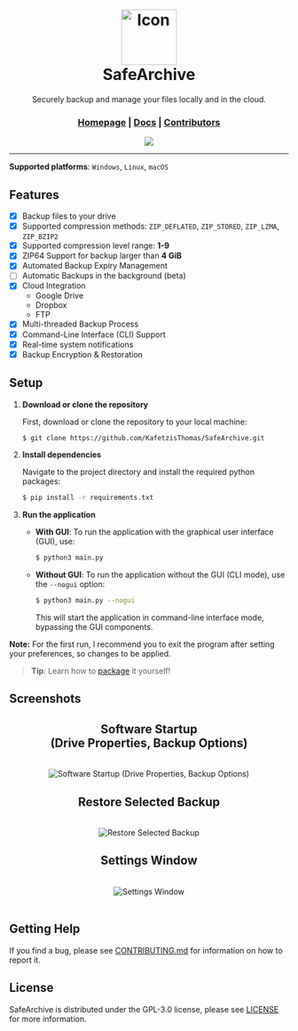 <div align="center">
    <h1>
        <img 
            src="/assets/ICO/icon.ico" 
            height="100" 
            width="100" 
            alt="Icon" 
        />
        <div>SafeArchive</div>
    </h1>
    <p>Securely backup and manage your files locally and in the cloud.</p>
    <h3>
        <a href="https://github.com/KafetzisThomas/SafeArchive">Homepage</a> | 
        <a href="https://github.com/KafetzisThomas/SafeArchive/tree/main/docs">Docs</a> | 
        <a href="https://github.com/KafetzisThomas/SafeArchive/graphs/contributors">Contributors</a>
    </h3>
    <a href="https://github.com/KafetzisThomas/SafeArchive/releases">
        <img src = 'https://img.shields.io/github/v/release/KafetzisThomas/SafeArchive?include_prereleases&label=Latest%20Release'/>
    </a>
</div>

---

**Supported platforms**: `Windows`, `Linux`, `macOS`

## Features

- [X] Backup files to your drive
- [X] Supported compression methods: `ZIP_DEFLATED`, `ZIP_STORED`, `ZIP_LZMA`, `ZIP_BZIP2`
- [X] Supported compression level range: **1-9**
- [X] ZIP64 Support for backup larger than **4 GiB**
- [X] Automated Backup Expiry Management
- [ ] Automatic Backups in the background (beta)
- [X] Cloud Integration
    * Google Drive
    * Dropbox
    * FTP
- [X] Multi-threaded Backup Process
- [X] Command-Line Interface (CLI) Support
- [X] Real-time system notifications
- [X] Backup Encryption & Restoration

## Setup

1. **Download or clone the repository**

    First, download or clone the repository to your local machine:

    ```sh
    $ git clone https://github.com/KafetzisThomas/SafeArchive.git
    ```

2. **Install dependencies**

    Navigate to the project directory and install the required python packages:

    ```sh
    $ pip install -r requirements.txt
    ```

3. **Run the application**

    - **With GUI**: To run the application with the graphical user interface (GUI), use:

      ```sh
      $ python3 main.py
      ```

    - **Without GUI**: To run the application without the GUI (CLI mode), use the `--nogui` option:

      ```sh
      $ python3 main.py --nogui
      ```

      This will start the application in command-line interface mode, bypassing the GUI components.

**Note:** For the first run, I recommend you to exit the program after setting your preferences, so changes to be applied.

> **Tip**: Learn how to [package](https://github.com/KafetzisThomas/SafeArchive/blob/main/docs/package_program.md) it yourself!

## Screenshots

<div align = 'center'>
    <h2>Software Startup<br>(Drive Properties, Backup Options)</h2>
    <br>
    <img
        alt = 'Software Startup (Drive Properties, Backup Options)' 
        src = 'https://github.com/KafetzisThomas/SafeArchive/assets/105563667/3361483c-876c-4e08-911f-413233739bec'>
    <br>
    <h2>Restore Selected Backup</h2>
    <br>
    <img
        alt = 'Restore Selected Backup' 
        src = 'https://github.com/KafetzisThomas/SafeArchive/assets/105563667/cee02400-6b7d-482d-a871-4c7e0ba3853a'>
    <br>
    <h2>Settings Window</h2>
    <br>
    <img
        alt = 'Settings Window'
        src = 'https://github.com/KafetzisThomas/SafeArchive/assets/105563667/2c1a016c-8b80-42e9-a10e-50c933627f87'>
    <br>
</div>

<br>

## Getting Help

If you find a bug, please see [CONTRIBUTING.md](https://github.com/KafetzisThomas/SafeArchive/blob/main/CONTRIBUTING.md) for information on how to report it.

## License

SafeArchive is distributed under the GPL-3.0 license, please see [LICENSE](https://github.com/KafetzisThomas/SafeArchive/blob/main/LICENSE) for more information.

